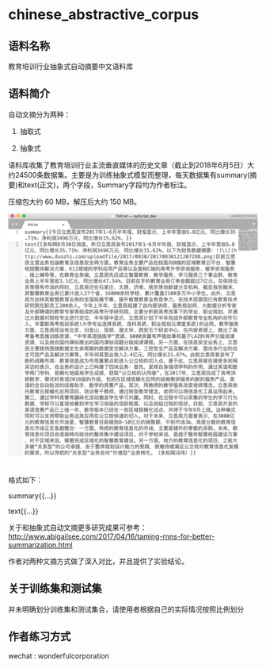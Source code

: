 # chinese_abstractive_corpus

## 语料名称

教育培训行业抽象式自动摘要中文语料库

## 语料简介

自动文摘分为两种：

1. 抽取式

2. 抽象式

语料库收集了教育培训行业主流垂直媒体的历史文章（截止到2018年6月5日）大约24500条数据集。主要是为训练抽象式模型而整理，每天数据集有summary(摘要)和text(正文)，两个字段，Summary字段均为作者标注。

压缩包大约 60 MB，解压后大约 150 MB。

![sample](res/sample.png)

格式如下：

summary{{...}}

text{{...}}

关于和抽象式自动文摘更多研究成果可参考：http://www.abigailsee.com/2017/04/16/taming-rnns-for-better-summarization.html

作者对两种文摘方式做了深入对比，并且提供了实验结论。

## 关于训练集和测试集

并未明确划分训练集和测试集合，请使用者根据自己的实际情况按照比例划分

## 作者练习方式

wechat : wonderfulcorporation
